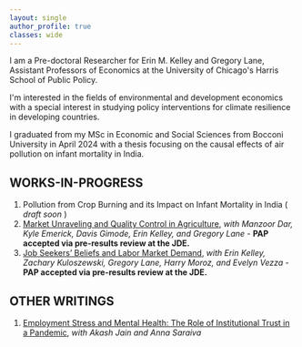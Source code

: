 ```yaml
---
layout: single
author_profile: true
classes: wide
---
```

I am a Pre-doctoral Researcher for Erin M. Kelley and Gregory Lane, Assistant Professors of Economics at the University of Chicago's Harris School of Public Policy.  

I'm interested in the fields of environmental and development economics with a special interest in studying policy interventions for climate resilience in developing countries. 

I graduated from my MSc in Economic and Social Sciences from Bocconi University in April 2024 with a thesis focusing on the causal effects of air pollution on infant mortality in India.

## WORKS-IN-PROGRESS
1. Pollution from Crop Burning and its Impact on Infant Mortality in India ( *draft soon* )
2. [Market Unraveling and Quality Control in Agriculture](https://static1.squarespace.com/static/5b1c4743266c07336b65a08c/t/68cc6306c0b8eb63210c974b/1758225158736/Groundnut+%282%29.pdf), *with Manzoor Dar, Kyle Emerick, Davis Gimode, Erin Kelley, and Gregory Lane* - **PAP accepted via pre-results review at the JDE.**
3. [Job Seekers’ Beliefs and Labor Market Demand](https://afosterri.org/jdepreresults/wp-content/uploads/2025/08/kelley-kuloszewski-lane-moroz-negi-vezza-job-seeker-beliefs-labo-6ac5ad0b9c2f9fe2a3a9353849322136.pdf), *with Erin Kelley, Zachary Kuloszewski, Gregory Lane, Harry Moroz, and Evelyn Vezza* - **PAP accepted via pre-results review at the JDE.**

## OTHER WRITINGS
1. [Employment Stress and Mental Health: The Role of Institutional Trust in a Pandemic]([https://static1.squarespace.com/static/5b1c4743266c07336b65a08c/t/68cc6306c0b8eb63210c974b/1758225158736/Groundnut+%282%29.pdf](https://drive.google.com/file/d/1ApsY1dSnuG2CMCYGC87OKjqqhP5jmiTF/view?usp=drive_link)), *with Akash Jain and Anna Saraiva*

